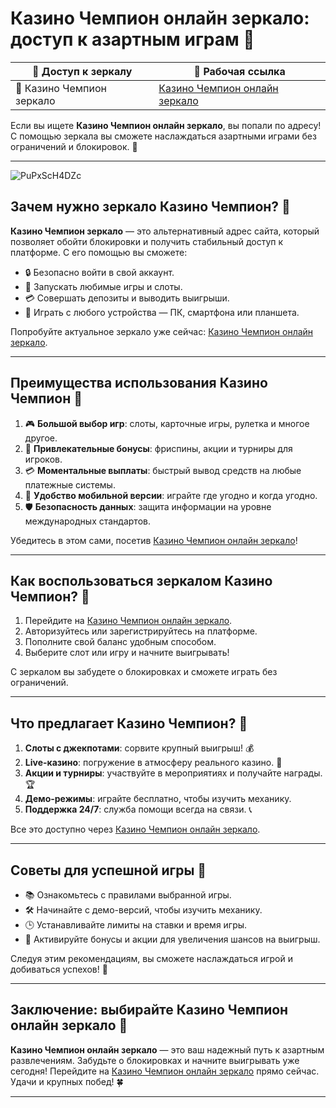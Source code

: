 # Казино Чемпион онлайн зеркало: доступ к азартным играм 🎰

| 🎯 **Доступ к зеркалу** | 🔗 **Рабочая ссылка** |
|-------------------------|--------------------------------|
| 🌟 Казино Чемпион зеркало | [Казино Чемпион онлайн зеркало](https://champcasino.ink/pobeda/doa-hats?p80412p305331p112c) |

Если вы ищете **Казино Чемпион онлайн зеркало**, вы попали по адресу! С помощью зеркала вы сможете наслаждаться азартными играми без ограничений и блокировок. 🎲

---
![PuPxScH4DZc](https://github.com/user-attachments/assets/e7309a40-96be-4465-9fa5-a806760dcf72)

## Зачем нужно зеркало Казино Чемпион? 🤔

**Казино Чемпион зеркало** — это альтернативный адрес сайта, который позволяет обойти блокировки и получить стабильный доступ к платформе. С его помощью вы сможете:

- 🔒 Безопасно войти в свой аккаунт.  
- 🎰 Запускать любимые игры и слоты.  
- 💳 Совершать депозиты и выводить выигрыши.  
- 📱 Играть с любого устройства — ПК, смартфона или планшета.

Попробуйте актуальное зеркало уже сейчас: [Казино Чемпион онлайн зеркало](https://champcasino.ink/pobeda/doa-hats?p80412p305331p112c).

---

## Преимущества использования Казино Чемпион 🌟

1. 🎮 **Большой выбор игр**: слоты, карточные игры, рулетка и многое другое.  
2. 🤑 **Привлекательные бонусы**: фриспины, акции и турниры для игроков.  
3. 💳 **Моментальные выплаты**: быстрый вывод средств на любые платежные системы.  
4. 📱 **Удобство мобильной версии**: играйте где угодно и когда угодно.  
5. 🛡️ **Безопасность данных**: защита информации на уровне международных стандартов.

Убедитесь в этом сами, посетив [Казино Чемпион онлайн зеркало](https://champcasino.ink/pobeda/doa-hats?p80412p305331p112c)!

---

## Как воспользоваться зеркалом Казино Чемпион? 🔑

1. Перейдите на [Казино Чемпион онлайн зеркало](https://champcasino.ink/pobeda/doa-hats?p80412p305331p112c).  
2. Авторизуйтесь или зарегистрируйтесь на платформе.  
3. Пополните свой баланс удобным способом.  
4. Выберите слот или игру и начните выигрывать!  

С зеркалом вы забудете о блокировках и сможете играть без ограничений.

---

## Что предлагает Казино Чемпион? 🎲

1. **Слоты с джекпотами**: сорвите крупный выигрыш! 💰  
2. **Live-казино**: погружение в атмосферу реального казино. 🎥  
3. **Акции и турниры**: участвуйте в мероприятиях и получайте награды. 🏆  
4. **Демо-режимы**: играйте бесплатно, чтобы изучить механику.  
5. **Поддержка 24/7**: служба помощи всегда на связи. 📞  

Все это доступно через [Казино Чемпион онлайн зеркало](https://champcasino.ink/pobeda/doa-hats?p80412p305331p112c).

---

## Советы для успешной игры 🎯

- 📚 Ознакомьтесь с правилами выбранной игры.  
- 🛠️ Начинайте с демо-версий, чтобы изучить механику.  
- 🕒 Устанавливайте лимиты на ставки и время игры.  
- 🎁 Активируйте бонусы и акции для увеличения шансов на выигрыш.  

Следуя этим рекомендациям, вы сможете наслаждаться игрой и добиваться успехов! 🏅

---

## Заключение: выбирайте Казино Чемпион онлайн зеркало 🎉

**Казино Чемпион онлайн зеркало** — это ваш надежный путь к азартным развлечениям. Забудьте о блокировках и начните выигрывать уже сегодня! Перейдите на [Казино Чемпион онлайн зеркало](https://champcasino.ink/pobeda/doa-hats?p80412p305331p112c) прямо сейчас. Удачи и крупных побед! 🍀

---

